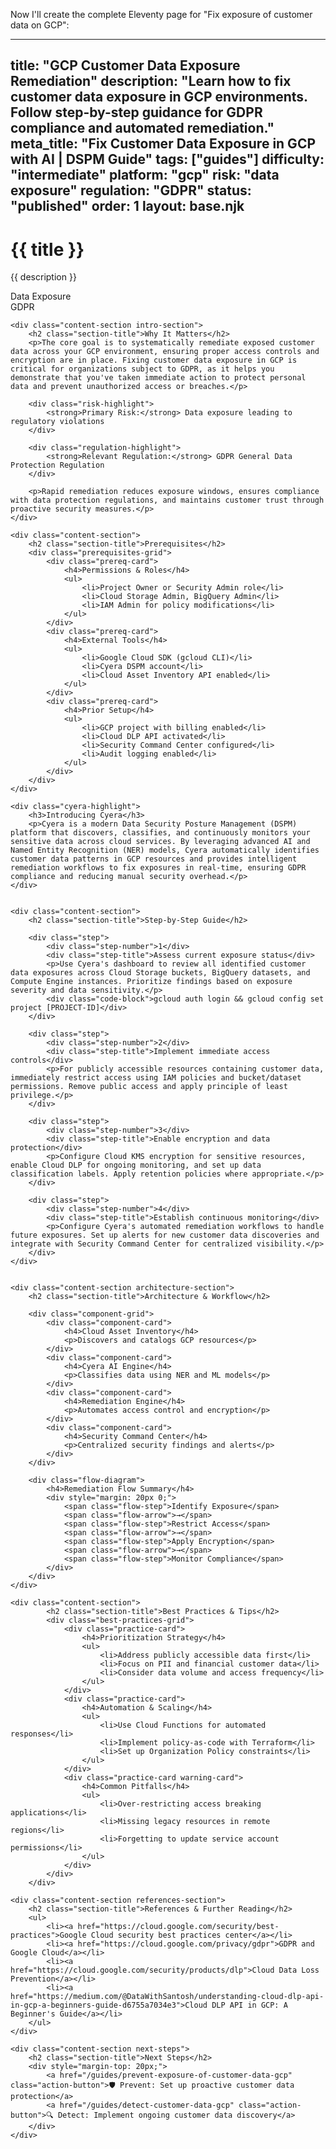Now I'll create the complete Eleventy page for "Fix exposure of customer data on GCP":

---
title: "GCP Customer Data Exposure Remediation"
description: "Learn how to fix customer data exposure in GCP environments. Follow step-by-step guidance for GDPR compliance and automated remediation."
meta_title: "Fix Customer Data Exposure in GCP with AI | DSPM Guide"
tags: ["guides"]
difficulty: "intermediate"
platform: "gcp"
risk: "data exposure"
regulation: "GDPR"
status: "published"
order: 1
layout: base.njk
---

<div class="container">
    <div class="header">
        <h1>{{ title }}</h1>
        <p>{{ description }}</p>
        <div class="badge">Data Exposure</div>
        <div class="badge regulation">GDPR</div>
    </div>

    <div class="content-section intro-section">
        <h2 class="section-title">Why It Matters</h2>
        <p>The core goal is to systematically remediate exposed customer data across your GCP environment, ensuring proper access controls and encryption are in place. Fixing customer data exposure in GCP is critical for organizations subject to GDPR, as it helps you demonstrate that you've taken immediate action to protect personal data and prevent unauthorized access or breaches.</p>
        
        <div class="risk-highlight">
            <strong>Primary Risk:</strong> Data exposure leading to regulatory violations
        </div>
        
        <div class="regulation-highlight">
            <strong>Relevant Regulation:</strong> GDPR General Data Protection Regulation
        </div>
        
        <p>Rapid remediation reduces exposure windows, ensures compliance with data protection regulations, and maintains customer trust through proactive security measures.</p>
    </div>

    <div class="content-section">
        <h2 class="section-title">Prerequisites</h2>
        <div class="prerequisites-grid">
            <div class="prereq-card">
                <h4>Permissions & Roles</h4>
                <ul>
                    <li>Project Owner or Security Admin role</li>
                    <li>Cloud Storage Admin, BigQuery Admin</li>
                    <li>IAM Admin for policy modifications</li>
                </ul>
            </div>
            <div class="prereq-card">
                <h4>External Tools</h4>
                <ul>
                    <li>Google Cloud SDK (gcloud CLI)</li>
                    <li>Cyera DSPM account</li>
                    <li>Cloud Asset Inventory API enabled</li>
                </ul>
            </div>
            <div class="prereq-card">
                <h4>Prior Setup</h4>
                <ul>
                    <li>GCP project with billing enabled</li>
                    <li>Cloud DLP API activated</li>
                    <li>Security Command Center configured</li>
                    <li>Audit logging enabled</li>
                </ul>
            </div>
        </div>
    </div>
	
    <div class="cyera-highlight">
        <h3>Introducing Cyera</h3>
        <p>Cyera is a modern Data Security Posture Management (DSPM) platform that discovers, classifies, and continuously monitors your sensitive data across cloud services. By leveraging advanced AI and Named Entity Recognition (NER) models, Cyera automatically identifies customer data patterns in GCP resources and provides intelligent remediation workflows to fix exposures in real-time, ensuring GDPR compliance and reducing manual security overhead.</p>
    </div>
	

    <div class="content-section">
        <h2 class="section-title">Step-by-Step Guide</h2>
        
        <div class="step">
            <div class="step-number">1</div>
            <div class="step-title">Assess current exposure status</div>
            <p>Use Cyera's dashboard to review all identified customer data exposures across Cloud Storage buckets, BigQuery datasets, and Compute Engine instances. Prioritize findings based on exposure severity and data sensitivity.</p>
            <div class="code-block">gcloud auth login && gcloud config set project [PROJECT-ID]</div>
        </div>

        <div class="step">
            <div class="step-number">2</div>
            <div class="step-title">Implement immediate access controls</div>
            <p>For publicly accessible resources containing customer data, immediately restrict access using IAM policies and bucket/dataset permissions. Remove public access and apply principle of least privilege.</p>
        </div>

        <div class="step">
            <div class="step-number">3</div>
            <div class="step-title">Enable encryption and data protection</div>
            <p>Configure Cloud KMS encryption for sensitive resources, enable Cloud DLP for ongoing monitoring, and set up data classification labels. Apply retention policies where appropriate.</p>
        </div>

        <div class="step">
            <div class="step-number">4</div>
            <div class="step-title">Establish continuous monitoring</div>
            <p>Configure Cyera's automated remediation workflows to handle future exposures. Set up alerts for new customer data discoveries and integrate with Security Command Center for centralized visibility.</p>
        </div>
    </div>


    <div class="content-section architecture-section">
        <h2 class="section-title">Architecture & Workflow</h2>
        
        <div class="component-grid">
            <div class="component-card">
                <h4>Cloud Asset Inventory</h4>
                <p>Discovers and catalogs GCP resources</p>
            </div>
            <div class="component-card">
                <h4>Cyera AI Engine</h4>
                <p>Classifies data using NER and ML models</p>
            </div>
            <div class="component-card">
                <h4>Remediation Engine</h4>
                <p>Automates access control and encryption</p>
            </div>
            <div class="component-card">
                <h4>Security Command Center</h4>
                <p>Centralized security findings and alerts</p>
            </div>
        </div>

        <div class="flow-diagram">
            <h4>Remediation Flow Summary</h4>
            <div style="margin: 20px 0;">
                <span class="flow-step">Identify Exposure</span>
                <span class="flow-arrow">→</span>
                <span class="flow-step">Restrict Access</span>
                <span class="flow-arrow">→</span>
                <span class="flow-step">Apply Encryption</span>
                <span class="flow-arrow">→</span>
                <span class="flow-step">Monitor Compliance</span>
            </div>
        </div>
    </div>

	<div class="content-section">
	        <h2 class="section-title">Best Practices & Tips</h2>
	        <div class="best-practices-grid">
	            <div class="practice-card">
	                <h4>Prioritization Strategy</h4>
	                <ul>
	                    <li>Address publicly accessible data first</li>
	                    <li>Focus on PII and financial customer data</li>
	                    <li>Consider data volume and access frequency</li>
	                </ul>
	            </div>
	            <div class="practice-card">
	                <h4>Automation & Scaling</h4>
	                <ul>
	                    <li>Use Cloud Functions for automated responses</li>
	                    <li>Implement policy-as-code with Terraform</li>
	                    <li>Set up Organization Policy constraints</li>
	                </ul>
	            </div>
	            <div class="practice-card warning-card">
	                <h4>Common Pitfalls</h4>
	                <ul>
	                    <li>Over-restricting access breaking applications</li>
	                    <li>Missing legacy resources in remote regions</li>
	                    <li>Forgetting to update service account permissions</li>
	                </ul>
	            </div>
	        </div>
	    </div>

    <div class="content-section references-section">
        <h2 class="section-title">References & Further Reading</h2>
        <ul>
            <li><a href="https://cloud.google.com/security/best-practices">Google Cloud security best practices center</a></li>
            <li><a href="https://cloud.google.com/privacy/gdpr">GDPR and Google Cloud</a></li>
            <li><a href="https://cloud.google.com/security/products/dlp">Cloud Data Loss Prevention</a></li>
            <li><a href="https://medium.com/@DataWithSantosh/understanding-cloud-dlp-api-in-gcp-a-beginners-guide-d6755a7034e3">Cloud DLP API in GCP: A Beginner's Guide</a></li>
        </ul>
    </div>

    <div class="content-section next-steps">
        <h2 class="section-title">Next Steps</h2>
        <div style="margin-top: 20px;">
            <a href="/guides/prevent-exposure-of-customer-data-gcp" class="action-button">🛡️ Prevent: Set up proactive customer data protection</a>
            <a href="/guides/detect-customer-data-gcp" class="action-button">🔍 Detect: Implement ongoing customer data discovery</a>
        </div>
    </div>
</div>